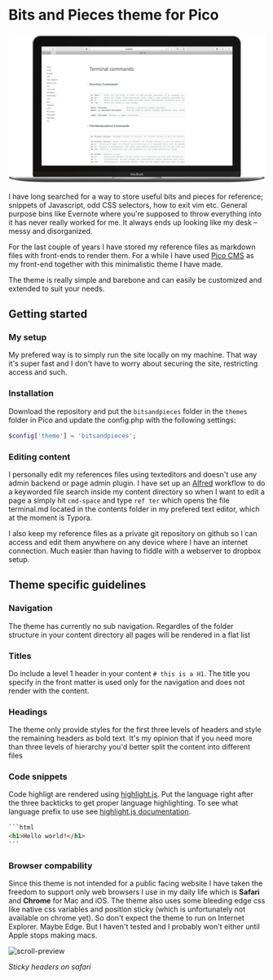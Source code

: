 # Bits and Pieces theme for Pico

![Preview of theme](preview.png)

I have long searched for a way to store useful bits and pieces for reference; snippets of Javascript, odd CSS selectors, how to exit vim etc. General purpose bins like Evernote where you're supposed to throw everything into it has never really worked for me. It always ends up looking like my desk – messy and disorganized. 

For the last couple of years I have stored my reference files as markdown files with front-ends to render them. For a while I have used [Pico CMS](http://picocms.org) as my front-end together with this minimalistic theme I have made.

The theme is really simple and barebone and can easily be customized and extended to suit your needs.

## Getting started

### My setup

My prefered way is to simply run the site locally on my machine. That way it's super fast and I don't have to worry about securing the site, restricting access and such.

### Installation

Download the repository and put the `bitsandpieces` folder in the `themes` folder in Pico and update the config.php with the following settings:

```php
$config['theme'] = 'bitsandpieces';
```

### Editing content

I personally edit my references files using texteditors and doesn't use any admin backend or page admin plugin. I have set up an [Alfred](https://www.alfredapp.com) workflow to do a keyworded file search inside my content directory so when I want to edit a page a simply hit `cmd-space` and type `ref ter` which opens the file terminal.md located in the contents folder in my prefered text editor, which at the moment is Typora.

I also keep my reference files as a private git repository on github so I can access and edit them anywhere on any device where I have an internet connection. Much easier than having to fiddle with a webserver to dropbox setup.

## Theme specific guidelines

### Navigation

The theme has currently no sub navigation. Regardles of the folder structure in your content directory all pages will be rendered in a flat list

### Titles

Do include a level 1 header in your content `# this is a H1`. The title you specify in the front matter is used only for the navigation and does not render with the content.

### Headings

The theme only provide styles for the first three levels of headers and style the remaining headers as bold text. It's my opinion that if you need more than three levels of hierarchy you'd better split the content into different files

### Code snippets

Code highligt are rendered using [highlight.js](https://highlightjs.org). Put the language right after the three backticks to get proper language highlighting. To see what language prefix to use see [highlight.js documentation](http://highlightjs.readthedocs.io/en/latest/css-classes-reference.html#language-names-and-aliases).

```markdown
​```html
<h1>Hello world!</h1>
​```
```

### Browser compability

Since this theme is not intended for a public facing website I have taken the freedom to support only web browsers I use in my daily life which is **Safari** and **Chrome** for Mac and iOS. The theme also uses some bleeding edge css like native css variables and position sticky (which is unfortunately not available on chrome yet). So don't expect the theme to run on Internet Explorer. Maybe Edge. But I haven't tested and I probably won't either until Apple stops making macs.

![scroll-preview](/Users/Fredrik/Sites/ref-theme/scroll-preview.gif)

_Sticky headers on safari_